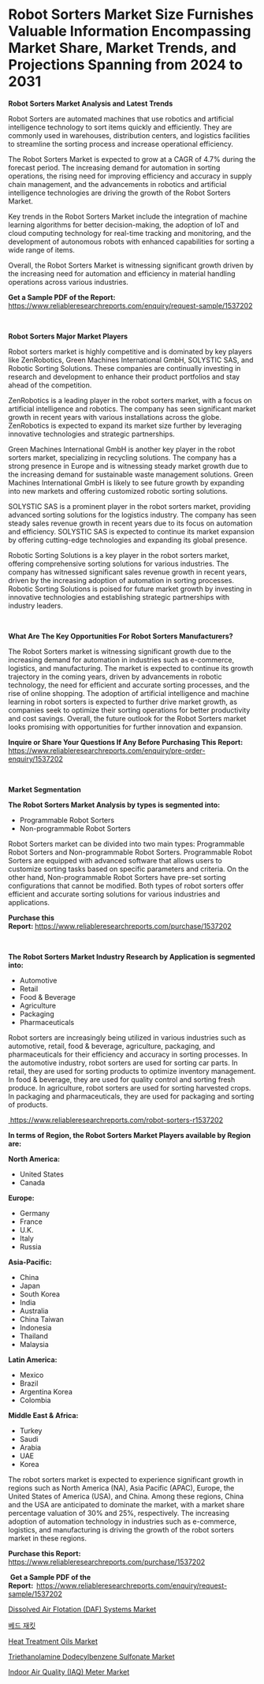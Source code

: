 <p><h1>Robot Sorters Market Size Furnishes Valuable Information Encompassing Market Share, Market Trends, and Projections Spanning from 2024 to 2031</h1></p><p><strong>Robot Sorters Market Analysis and Latest Trends</strong></p>
<p><p>Robot Sorters are automated machines that use robotics and artificial intelligence technology to sort items quickly and efficiently. They are commonly used in warehouses, distribution centers, and logistics facilities to streamline the sorting process and increase operational efficiency.</p><p>The Robot Sorters Market is expected to grow at a CAGR of 4.7% during the forecast period. The increasing demand for automation in sorting operations, the rising need for improving efficiency and accuracy in supply chain management, and the advancements in robotics and artificial intelligence technologies are driving the growth of the Robot Sorters Market.</p><p>Key trends in the Robot Sorters Market include the integration of machine learning algorithms for better decision-making, the adoption of IoT and cloud computing technology for real-time tracking and monitoring, and the development of autonomous robots with enhanced capabilities for sorting a wide range of items.</p><p>Overall, the Robot Sorters Market is witnessing significant growth driven by the increasing need for automation and efficiency in material handling operations across various industries.</p></p>
<p><strong>Get a Sample PDF of the Report:&nbsp;</strong> <a href="https://www.reliableresearchreports.com/enquiry/request-sample/1537202">https://www.reliableresearchreports.com/enquiry/request-sample/1537202</a></p>
<p>&nbsp;</p>
<p><strong>Robot Sorters Major Market Players</strong></p>
<p><p>Robot sorters market is highly competitive and is dominated by key players like ZenRobotics, Green Machines International GmbH, SOLYSTIC SAS, and Robotic Sorting Solutions. These companies are continually investing in research and development to enhance their product portfolios and stay ahead of the competition.</p><p>ZenRobotics is a leading player in the robot sorters market, with a focus on artificial intelligence and robotics. The company has seen significant market growth in recent years with various installations across the globe. ZenRobotics is expected to expand its market size further by leveraging innovative technologies and strategic partnerships.</p><p>Green Machines International GmbH is another key player in the robot sorters market, specializing in recycling solutions. The company has a strong presence in Europe and is witnessing steady market growth due to the increasing demand for sustainable waste management solutions. Green Machines International GmbH is likely to see future growth by expanding into new markets and offering customized robotic sorting solutions.</p><p>SOLYSTIC SAS is a prominent player in the robot sorters market, providing advanced sorting solutions for the logistics industry. The company has seen steady sales revenue growth in recent years due to its focus on automation and efficiency. SOLYSTIC SAS is expected to continue its market expansion by offering cutting-edge technologies and expanding its global presence.</p><p>Robotic Sorting Solutions is a key player in the robot sorters market, offering comprehensive sorting solutions for various industries. The company has witnessed significant sales revenue growth in recent years, driven by the increasing adoption of automation in sorting processes. Robotic Sorting Solutions is poised for future market growth by investing in innovative technologies and establishing strategic partnerships with industry leaders.</p></p>
<p>&nbsp;</p>
<p><strong>What Are The Key Opportunities For Robot Sorters Manufacturers?</strong></p>
<p><p>The Robot Sorters market is witnessing significant growth due to the increasing demand for automation in industries such as e-commerce, logistics, and manufacturing. The market is expected to continue its growth trajectory in the coming years, driven by advancements in robotic technology, the need for efficient and accurate sorting processes, and the rise of online shopping. The adoption of artificial intelligence and machine learning in robot sorters is expected to further drive market growth, as companies seek to optimize their sorting operations for better productivity and cost savings. Overall, the future outlook for the Robot Sorters market looks promising with opportunities for further innovation and expansion.</p></p>
<p><strong>Inquire or Share Your Questions If Any Before Purchasing This Report:</strong> <a href="https://www.reliableresearchreports.com/enquiry/pre-order-enquiry/1537202">https://www.reliableresearchreports.com/enquiry/pre-order-enquiry/1537202</a></p>
<p>&nbsp;</p>
<p><strong>Market Segmentation</strong></p>
<p><strong>The Robot Sorters Market Analysis by types is segmented into:</strong></p>
<p><ul><li>Programmable Robot Sorters</li><li>Non-programmable Robot Sorters</li></ul></p>
<p><p>Robot Sorters market can be divided into two main types: Programmable Robot Sorters and Non-programmable Robot Sorters. Programmable Robot Sorters are equipped with advanced software that allows users to customize sorting tasks based on specific parameters and criteria. On the other hand, Non-programmable Robot Sorters have pre-set sorting configurations that cannot be modified. Both types of robot sorters offer efficient and accurate sorting solutions for various industries and applications.</p></p>
<p><strong>Purchase this Report:&nbsp;</strong><a href="https://www.reliableresearchreports.com/purchase/1537202">https://www.reliableresearchreports.com/purchase/1537202</a></p>
<p>&nbsp;</p>
<p><strong>The Robot Sorters Market Industry Research by Application is segmented into:</strong></p>
<p><ul><li>Automotive</li><li>Retail</li><li>Food & Beverage</li><li>Agriculture</li><li>Packaging</li><li>Pharmaceuticals</li></ul></p>
<p><p>Robot sorters are increasingly being utilized in various industries such as automotive, retail, food & beverage, agriculture, packaging, and pharmaceuticals for their efficiency and accuracy in sorting processes. In the automotive industry, robot sorters are used for sorting car parts. In retail, they are used for sorting products to optimize inventory management. In food & beverage, they are used for quality control and sorting fresh produce. In agriculture, robot sorters are used for sorting harvested crops. In packaging and pharmaceuticals, they are used for packaging and sorting of products.</p></p>
<p><a href="https://www.reliableresearchreports.com/robot-sorters-r1537202">&nbsp;https://www.reliableresearchreports.com/robot-sorters-r1537202</a></p>
<p><strong>In terms of Region, the Robot Sorters Market Players available by Region are:</strong></p>
<p>
    <p> <strong> North America: </strong>
        <ul>
            <li>United States</li>
            <li>Canada</li>
        </ul>
        </p> 
    <p> <strong> Europe: </strong>
        <ul>
            <li>Germany</li>
            <li>France</li>
            <li>U.K.</li>
            <li>Italy</li>
            <li>Russia</li>
        </ul>
        </p> 
    <p> <strong> Asia-Pacific: </strong>
        <ul>
            <li>China</li>
            <li>Japan</li>
            <li>South Korea</li>
            <li>India</li>
            <li>Australia</li>
            <li>China Taiwan</li>
            <li>Indonesia</li>
            <li>Thailand</li>
            <li>Malaysia</li>
        </ul>
        </p> 
    <p> <strong> Latin America: </strong>
        <ul>
            <li>Mexico</li>
            <li>Brazil</li>
            <li>Argentina Korea</li>
            <li>Colombia</li>
        </ul>
        </p> 
    <p> <strong> Middle East & Africa: </strong>
        <ul>
            <li>Turkey</li>
            <li>Saudi</li>
            <li>Arabia</li>
            <li>UAE</li>
            <li>Korea</li>
        </ul>
    </p>
    </p>
<p><p>The robot sorters market is expected to experience significant growth in regions such as North America (NA), Asia Pacific (APAC), Europe, the United States of America (USA), and China. Among these regions, China and the USA are anticipated to dominate the market, with a market share percentage valuation of 30% and 25%, respectively. The increasing adoption of automation technology in industries such as e-commerce, logistics, and manufacturing is driving the growth of the robot sorters market in these regions.</p></p>
<p><strong>Purchase this Report: </strong><a href="https://www.reliableresearchreports.com/purchase/1537202">https://www.reliableresearchreports.com/purchase/1537202</a></p>
<p>&nbsp;<strong>Get a Sample PDF of the Report:&nbsp;&nbsp;</strong><a href="https://www.reliableresearchreports.com/enquiry/request-sample/1537202">https://www.reliableresearchreports.com/enquiry/request-sample/1537202</a></p>
<p><strong></strong></p>
<p><p><a href="https://github.com/RickHolmes3/Market-Research-Report-List-4/blob/main/dissolved-air-flotation-daf-systems-market.md">Dissolved Air Flotation (DAF) Systems Market</a></p><p><a href="https://github.com/vsn7qpua81q/Market-Research-Report-List-1/blob/main/617238937332.md">베드 재킷</a></p><p><a href="https://issuu.com/reportprime-2/docs/heat-treatment-oils-market-size-2030.pptx">Heat Treatment Oils Market</a></p><p><a href="https://issuu.com/reportprime-2/docs/triethanolamine-dodecylbenzene-sulfonate-market-si">Triethanolamine Dodecylbenzene Sulfonate Market</a></p><p><a href="https://github.com/Alonsoolds3wq1d81czn8rbol/Market-Research-Report-List-2/blob/main/indoor-air-quality-iaq-meter-market.md">Indoor Air Quality (IAQ) Meter Market</a></p></p>